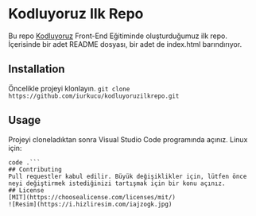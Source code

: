 # Kodluyoruz Ilk Repo
Bu repo [Kodluyoruz](https://www.kodluyoruz.org) Front-End Eğitiminde oluşturduğumuz ilk repo. İçerisinde bir adet README dosyası, bir adet de index.html barındırıyor.
## Installation
Öncelikle projeyi klonlayın.
`git clone https://github.com/iurkucu/kodluyoruzilkrepo.git`
## Usage
Projeyi cloneladıktan sonra Visual Studio Code programında açınız.
Linux için:
```cd kodluyoruzilkrepo
code .```
## Contributing
Pull requestler kabul edilir. Büyük değişiklikler için, lütfen önce neyi değiştirmek istediğinizi tartışmak için bir konu açınız.
## License
[MIT](https://choosealicense.com/licenses/mit/)
![Resim](https://i.hizliresim.com/iajzogk.jpg)
